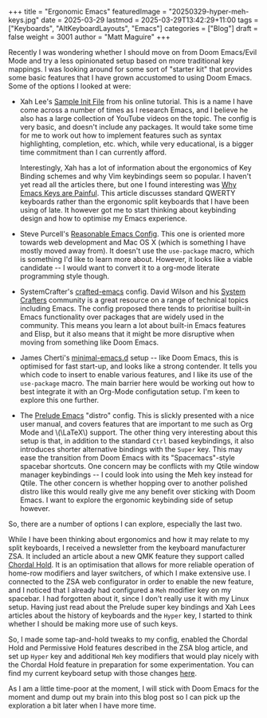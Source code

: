 +++
title = "Ergonomic Emacs"
featuredImage = "20250329-hyper-meh-keys.jpg"
date = 2025-03-29
lastmod = 2025-03-29T13:42:29+11:00
tags = ["Keyboards", "AltKeyboardLayouts", "Emacs"]
categories = ["Blog"]
draft = false
weight = 3001
author = "Matt Maguire"
+++

Recently I was wondering whether I should move on from Doom Emacs/Evil Mode and try a less opinionated setup based on more traditional key mappings. I was looking around for some sort of "starter kit" that provides some basic features that I have grown accustomed to using Doom Emacs. Some of the options I looked at were:

-   Xah Lee's [Sample Init File](http://xahlee.info/emacs/emacs/emacs_sample_init.html) from his online tutorial. This is a name I have come across a number of times as I research Emacs, and I believe he also has a large collection of YouTube videos on the topic. The config is very basic, and doesn't include any packages. It would take some time for me to work out how to implement features such as syntax highlighting, completion, etc. which, while very educational, is a bigger time commitment than I can currently afford.

    Interestingly, Xah has a lot of information about the ergonomics of Key Binding schemes and why Vim keybindings seem so popular. I haven't yet read all the articles there, but one I found interesting was [Why Emacs Keys are Painful](http://xahlee.info/emacs/emacs/emacs_kb_shortcuts_pain.html). This article discusses standard QWERTY keyboards rather than the ergonomic split keyboards that I have been using of late. It however got me to start thinking about keybinding design and how to optimise my Emacs experience.
-   Steve Purcell's [Reasonable Emacs Config](https://github.com/purcell/emacs.d). This one is oriented more towards web development and Mac OS X (which is something I have mostly moved away from). It doesn't use the `use-package` macro, which is something I'd like to learn more about. However, it looks like a viable candidate -- I would want to convert it to a org-mode literate programming style though.
-   SystemCrafter's [crafted-emacs](https://github.com/SystemCrafters/crafted-emacs) config. David Wilson and his [System Crafters](https://systemcrafters.net/) community is a great resource on a range of technical topics including Emacs. The config proposed there tends to prioritise built-in Emacs functionality over packages that are widely used in the community. This means you learn a lot about built-in Emacs features and Elisp, but it also means that it might be more disruptive when moving from something like Doom Emacs.
-   James Cherti's [minimal-emacs.d](https://github.com/jamescherti/minimal-emacs.d) setup -- like Doom Emacs, this is optimised for fast start-up, and looks like a strong contender. It tells you which code to insert to enable various features, and I like its use of the `use-package` macro. The main barrier here would be working out how to best integrate it with an Org-Mode configutation setup. I'm keen to explore this one further.
-   The [Prelude Emacs](https://prelude.emacsredux.com/en/latest/) "distro" config. This is slickly presented with a nice user manual, and covers features that are important to me such as Org Mode and \\(\LaTeX\\) support. The other thing very interesting about this setup is that, in addition to the standard `Ctrl` based keybindings, it also introduces shorter alternative bindings with the `Super` key. This may ease the transition from Doom Emacs with its "Spacemacs"-style spacebar shortcuts. One concern may be conflicts with my Qtile window manager keybindings -- I could look into using the Meh key instead for Qtile. The other concern is whether hopping over to another polished distro like this would really give me any benefit over sticking with Doom Emacs. I want to explore the ergonomic keybinding side of setup however.

So, there are a number of options I can explore, especially the last two.

While I have been thinking about ergonomics and how it may relate to my split keyboards, I received a newsletter from the keyboard manufacturer ZSA. It included an article about a new QMK feature they support called [Chordal Hold](https://blog.zsa.io/chordal-hold/?mc_cid=c9a680e0af). It is an optimisation that allows for more reliable operation of home-row modifiers and layer switchers, of which I make extensive use. I connected to the ZSA web configurator in order to enable the new feature, and I noticed that I already had configured a `Meh` modifier key on my spacebar. I had forgotten about it, since I don't really use it with my Linux setup. Having just read about the Prelude super key bindings and Xah Lees articles about the history of keyboards and the `Hyper` key, I started to think whether I should be making more use of such keys.

So, I made some tap-and-hold tweaks to my config, enabled the Chordal Hold and Permissive Hold features described in the ZSA blog article, and set up `Hyper` key and additional `Meh` key modifiers that would play nicely with the Chordal Hold feature in preparation for some experimentation. You can find my current keyboard setup with those changes [here](https://configure.zsa.io/voyager/layouts/34PvY/latest/0).

As I am a little time-poor at the moment, I will stick with Doom Emacs for the moment and dump out my brain into this blog post so I can pick up the exploration a bit later when I have more time.
